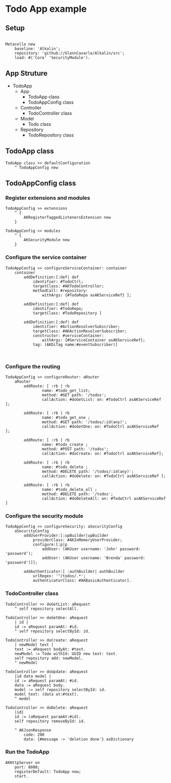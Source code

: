 # Todo App example

## Setup

```smalltalk

Metacello new
    baseline: 'Alkalin';
    repository: 'github://GlennCavarle/Alkalin/src';
    load: #('Core' 'SecurityModule').

```

## App Struture

* TodoApp
    * App
        * TodoApp class
        * TodoAppConfig class
    * Controller
        * TodoController class
    * Model
        * Todo class
    * Repository
        * TodoRepository class

## TodoApp class

```smalltalk
TodoApp class >> defaultConfiguration
    ^ TodoAppConfig new
```

## TodoAppConfig class

### Register extensions and modules 

```smalltalk
TodoAppConfig >> extensions
    ^ {
        AKRegisterTaggedListenersExtension new
    }

TodoAppConfig >> modules
    ^ {
        AKSecurityModule new
    }
```


### Configure the service container

```smalltalk
TodoAppConfig >> configureServiceContainer: container
    container
        addDefinition:[:def| def
            identifier: #TodoCtrl;
            targetClass: #AKTodoController;
            methodCall: #repository: 
                withArgs: {#TodoRepo asAKServiceRef} ];
            
        addDefinition:[:def| def
            identifier: #TodoRepo;
            targetClass: #TodoRepository ]
        
        addDefinition:[:def| def
            identifier: #ActionResolverSubscriber;
            targetClass: #AKActionResolverSubscriber;
            constructor: #serviceContainer: 
                withArgs: {#ServiceContainer asAKServiceRef};
            tag: (AKDiTag name:#eventSubscriber)]
        
        
```

### Configure the routing

```smalltalk
TodoAppConfig >> configureRouter: aRouter
    aRouter
        addRoute: [ :rb | rb
                name: #todo_get_list;
                method: #GET path: '/todos';
                callAction: #doGetList: on: #TodoCtrl asAKServiceRef ];
            
        addRoute: [ :rb | rb
                name: #todo_get_one ;
                method: #GET path: '/todos/:id(any)';
                callAction: #doGetOne: on: #TodoCtrl asAKServiceRef  ];
            
        addRoute: [ :rb | rb
                name: #todo_create ;
                method: #POST path: '/todos';
                callAction: #doCreate: on: #TodoCtrl asAKServiceRef];

        addRoute: [ :rb | rb
                name: #todo_delete ;
                method: #DELETE path: '/todos/:id(any)';
                callAction: #doDelete: on: #TodoCtrl asAKServiceRef ];
            
        addRoute: [ :rb | rb
                name: #todo_delete_all ;
                method: #DELETE path: '/todos';
                callAction: #doDeleteAll: on: #TodoCtrl asAKServiceRef ]
```

### Configure the security module

```smalltalk
TodoAppConfig >> configureSecurity: aSecurityConfig
    aSecurityConfig
        addUserProvider:[:upBuilder|upBuilder
            providerClass: #AKInMemoryUserProvider;
            configure:[:p|p
                addUser: (AKUser username: 'John' password: 'password');
                addUser: (AKUser username: 'Brenda' password: 'password')]];
        
        addAuthenticator:[ :authBuilder| authBuilder 
            urlRegex: '^/todos/.*';
            authenticatorClass: #AKBasicAuthenticator].
```

### TodoController class

```smalltalk
TodoController >> doGetList: aRequest
    ^ self repository selectAll.

TodoController >> doGetOne: aRequest
    | id |
    id := aRequest paramAt: #id.
    ^ self repository selectById: id.

TodoController >> doCreate: aRequest
    | newModel text |
    text := aRequest bodyAt: #text.
    newModel := Todo withId: UUID new text: text.
    self repository add: newModel.
    ^ newModel

TodoController >> doUpdate: aRequest
    |id data model |
    id := aRequest paramAt: #id.
    data := aRequest body.
    model := self repository selectById: id.
    model text: (data at:#text).
    ^ model

TodoController >> doDelete: aRequest
    |id|
    id := (aRequest paramAt:#id).
    self repository removeById: id.

    ^ AKJsonResponse 
        code: 200 
        data: {#message -> 'deletion done'} asDictionary
```

### Run the TodoApp

```smalltalk
AKHttpServer on
    port: 8080;
    registerDefault: TodoApp new;
    start.
```